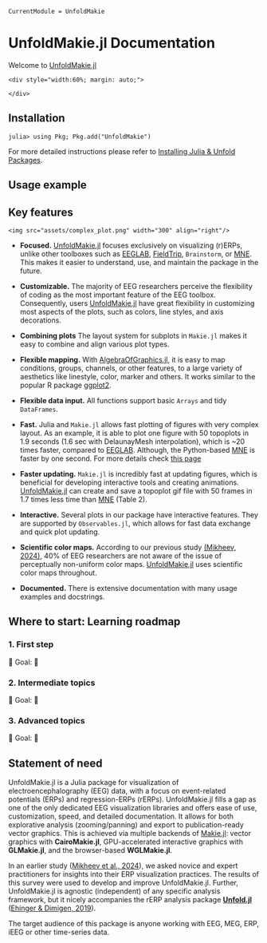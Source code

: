 ```@meta
CurrentModule = UnfoldMakie
```
# UnfoldMakie.jl Documentation
Welcome to [UnfoldMakie.jl](https://github.com/unfoldtoolbox/UnfoldMakie.jl)

```@raw html
<div style="width:60%; margin: auto;">

</div>
```

## Installation 
```julia-repl
julia> using Pkg; Pkg.add("UnfoldMakie")
```
For more detailed instructions please refer to [Installing Julia & Unfold Packages](https://unfoldtoolbox.github.io/UnfoldDocs/main/installation/).

## Usage example

## Key features 

```@raw html
<img src="assets/complex_plot.png" width="300" align="right"/>
```

- **Focused.** [UnfoldMakie.jl](https://github.com/unfoldtoolbox/UnfoldMakie.jl) focuses exclusively on visualizing (r)ERPs, unlike other toolboxes such as [EEGLAB](https://sccn.ucsd.edu/eeglab/), [FieldTrip](https://www.fieldtriptoolbox.org/), `Brainstorm`, or [MNE](http://mne.tools). This makes it easier to understand, use, and maintain the package in the future.

- **Customizable.** The majority of EEG researchers perceive the flexibility of coding as the most important feature of the EEG toolbox. Consequently, users [UnfoldMakie.jl](https://github.com/unfoldtoolbox/UnfoldMakie.jl) have great flexibility in customizing most aspects of the plots, such as colors, line styles, and axis decorations. 

- **Combining plots** The layout system for subplots in `Makie.jl` makes it easy to combine and align various plot types.
- **Flexible mapping.** With [AlgebraOfGraphics.jl](https://aog.makie.org/), it is easy to map conditions, groups, channels, or other features, to a large variety of aesthetics like linestyle, color, marker and others. It works similar to the popular R package [ggplot2](https://ggplot2.tidyverse.org/).

- **Flexible data input.** All functions support basic `Arrays` and tidy `DataFrames`.

- **Fast.** Julia and `Makie.jl` allows fast plotting of figures with very complex layout. As an example, it is able to plot one figure with 50 topoplots in 1.9 seconds (1.6 sec with DelaunayMesh interpolation), which is ~20 times faster, compared to [EEGLAB](https://sccn.ucsd.edu/eeglab/). Although, the Python-based [MNE](http://mne.tools) is faster by one second. For more details check [this page](https://unfoldtoolbox.github.io/UnfoldMakie.jl/dev/generated/intro/speed/)

- **Faster updating.** `Makie.jl` is incredibly fast at updating figures, which is beneficial for developing interactive tools and creating animations. [UnfoldMakie.jl](https://github.com/unfoldtoolbox/UnfoldMakie.jl) can create and save a topoplot gif file with 50 frames in 1.7 times less time than [MNE](http://mne.tools) (Table 2).

- **Interactive.** Several plots in our package have interactive features. They are supported by `Observables.jl`, which allows for fast data exchange and quick plot updating.

- **Scientific color maps.** According to our previous study [(Mikheev, 2024)](https://apertureneuro.org/article/116386-the-art-of-brainwaves-a-survey-on-event-related-potential-visualization-practices), 40% of EEG researchers are not aware of the issue of perceptually non-uniform color maps. [UnfoldMakie.jl](https://github.com/unfoldtoolbox/UnfoldMakie.jl) uses scientific color maps throughout.

- **Documented.** There is extensive documentation with many usage examples and docstrings.



## Where to start: Learning roadmap
### 1. First step
📌 Goal: 
🔗

### 2. Intermediate topics
📌 Goal: 
🔗

### 3. Advanced topics
📌 Goal: 
🔗



## Statement of need

UnfoldMakie.jl is a Julia package for visualization of electroencephalography (EEG) data, with a focus on event-related potentials (ERPs) and regression-ERPs (rERPs). UnfoldMakie.jl fills a gap as one of the only dedicated EEG visualization libraries and offers ease of use, customization, speed, and detailed documentation. It allows for both explorative analysis (zooming/panning) and export to publication-ready vector graphics. This is achieved via multiple backends of [Makie.jl](https://makie.juliaplots.org/): vector graphics with **CairoMakie.jl**, GPU-accelerated interactive graphics with **GLMakie.jl**, and the browser-based **WGLMakie.jl**.

In an earlier study ([Mikheev et al., 2024](#)), we asked novice and expert practitioners for insights into their ERP visualization practices. The results of this survey were used to develop and improve UnfoldMakie.jl. Further, UnfoldMakie.jl is agnostic (independent) of any specific analysis framework, but it nicely accompanies the rERP analysis package [**Unfold.jl**](https://github.com/unfoldtoolbox/Unfold.jl) ([Ehinger & Dimigen, 2019](https://peerj.com/articles/7838/)).

The target audience of this package is anyone working with EEG, MEG, ERP, iEEG or other time-series data.
